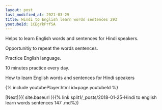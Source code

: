 ```yaml
---
layout: post
last_modified_at: 2021-03-29
title: Hindi to English learn words sentences 293 
youtubeId: 1CEgYkPrfSA
---
```

 
 
Helps to learn English words and sentences for Hindi speakers.

Opportunitiy to repeat the words sentences. 

Practice English language. 
 
10 minutes practice every day. 
 
How to learn English words and sentences for Hindi speakers 
 
{% include youtubePlayer.html id=page.youtubeId %}
 
 
[Next]({{ site.baseurl }}{% link  split1/_posts/2018-01-25-Hindi to english learn words sentences 147 .md%})
 
